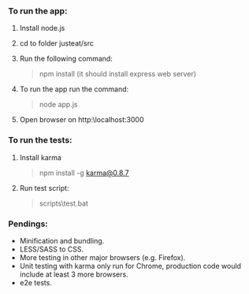 ### To run the app:

1. Install node.js
2. cd to folder justeat/src
3. Run the following command:

	> npm install (it should install express web server)

4. To run the app run the command:

	> node app.js

5. Open browser on http:\\localhost:3000


### To run the tests:

1. Install karma

	> npm install -g karma@0.8.7

2. Run test script:
	
	> scripts\test.bat

### Pendings:

- Minification and bundling.
- LESS/SASS to CSS.
- More testing in other major browsers (e.g. Firefox).
- Unit testing with karma only run for Chrome, production code would include at least 3 more browsers.
- e2e tests.
